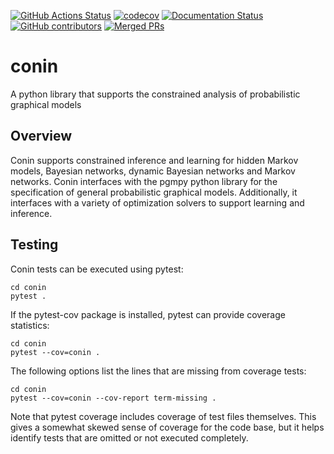 [![GitHub Actions Status](https://github.com/sandialabs/conin/actions/workflows/conda.yml/badge.svg?branch=main&event=push)](https://github.com/sandialabs/conin/actions/workflows/conda.yml?query=branch%3Amain+event%3Apush)
[![codecov](https://codecov.io/gh/sandialabs/conin/branch/main/graph/badge.svg)](https://codecov.io/gh/sandialabs/conin)
[![Documentation Status](https://readthedocs.org/projects/conin/badge/?version=latest)](http://conin.readthedocs.org/en/latest/)
[![GitHub contributors](https://img.shields.io/github/contributors/sandialabs/conin.svg)](https://github.com/sandialabs/conin/graphs/contributors)
[![Merged PRs](https://img.shields.io/github/issues-pr-closed-raw/sandialabs/conin.svg?label=merged+PRs)](https://github.com/sandialabs/conin/pulls?q=is:pr+is:merged)

# conin

A python library that supports the constrained analysis of probabilistic graphical models

## Overview

Conin supports constrained inference and learning for hidden Markov models, Bayesian networks, dynamic Bayesian networks and Markov networks. Conin interfaces with the pgmpy python library for the specification of general probabilistic graphical models. Additionally, it interfaces with a variety of optimization solvers to support learning and inference.

## Testing

Conin tests can be executed using pytest:

```
cd conin
pytest .
```

If the pytest-cov package is installed, pytest can provide coverage statistics:

```
cd conin
pytest --cov=conin .
```

The following options list the lines that are missing from coverage tests:
```
cd conin
pytest --cov=conin --cov-report term-missing .
```

Note that pytest coverage includes coverage of test files themselves.  This gives a somewhat skewed sense of coverage for the code base, but it helps identify tests that are omitted or not executed completely.
